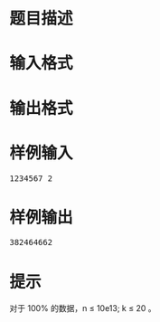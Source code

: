

# 题目描述



# 输入格式



# 输出格式



# 样例输入


<pre>1234567 2
</pre>

# 样例输出


<pre>382464662
</pre>

# 提示


<p>
对于 100% 的数据，n ≤ 10e13; k ≤ 20 。
</p>
